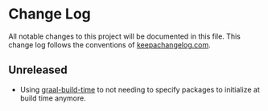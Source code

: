 # Change Log
All notable changes to this project will be documented in this file. This change log follows the conventions of [keepachangelog.com](http://keepachangelog.com/).

## Unreleased
- Using [graal-build-time](#) to not needing to specify packages to initialize at build time anymore.
